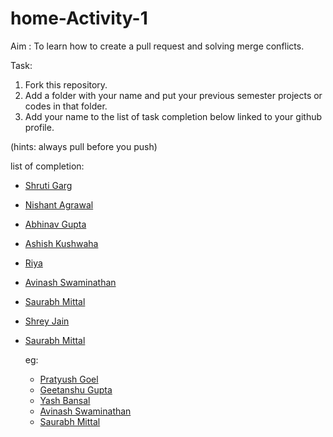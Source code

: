 # home-Activity-1
Aim : To learn how to create a pull request and solving merge conflicts.

Task:
  1. Fork this repository.
  2. Add a folder with your name and put your previous semester projects or codes in that folder.
  3. Add your name to the list of task completion below linked to your github profile.

  (hints: always pull before you push)

list of completion:
- [Shruti Garg](https://github.com/gargshruti30)
- [Nishant Agrawal](https://github.com/nishant0013)
- [Abhinav Gupta](https://github.com/abhikudo)
- [Ashish Kushwaha](https://github.com/ashkush21)
- [Riya](https://github.com/riyak1998)
- [Avinash Swaminathan]( https://github.com/avinsit123)
- [Saurabh Mittal]( https://github.com/mittalsaurab)  
- [Shrey Jain](https://www.github.com/shreyjain711)
- [Saurabh Mittal]( https://github.com/mittalsaurab)

   eg:
   - [Pratyush Goel](https://www.github.com/pratyush1687)
   - [Geetanshu Gupta](https://www.github.com/geetanshu2502)
   - [Yash Bansal](https://www.github.com/bansalyash)
   - [Avinash Swaminathan]( https://github.com/avinsit123)
   - [Saurabh Mittal]( https://github.com/mittalsaurab)

